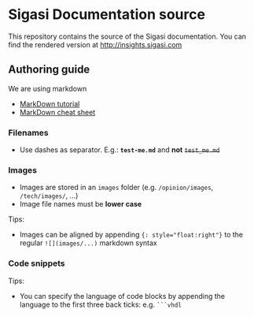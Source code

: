 Sigasi Documentation source
===========================

This repository contains the source of the Sigasi documentation.
You can find the rendered version at <http://insights.sigasi.com>

## Authoring guide

We are using markdown

* [MarkDown tutorial](http://markdowntutorial.com/)
* [MarkDown cheat sheet](https://github.com/adam-p/markdown-here/wiki/Markdown-Cheatsheet)

### Filenames

* Use dashes as separator. E.g.: **`test-me.md`** and **not** ~~`test_me.md`~~

### Images

* Images are stored in an `images` folder (e.g. `/opinion/images`, `/tech/images/`, ...)
* Image file names must be **lower case**

Tips:

* Images can be aligned by appending `{: style="float:right"}` to the regular `![](images/...)` markdown syntax

### Code snippets

Tips:

* You can specify the language of code blocks by appending the language to the first three back ticks: e.g.
  ````` ```vhdl `````

